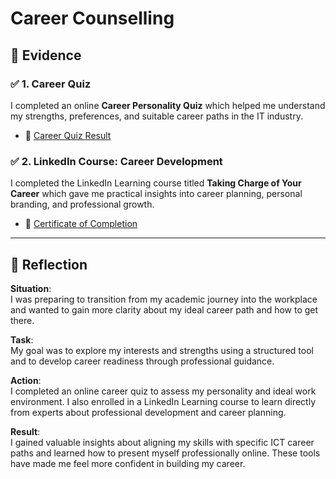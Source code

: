 # Career Counselling

## 📄 Evidence

### ✅ 1. Career Quiz

I completed an online **Career Personality Quiz** which helped me understand my strengths, preferences, and suitable career paths in the IT industry.

- 📄 [Career Quiz Result](assets/Career%20Quiz.png)  

### ✅ 2. LinkedIn Course: Career Development

I completed the LinkedIn Learning course titled **Taking Charge of Your Career** which gave me practical insights into career planning, personal branding, and professional growth.

- 📄 [Certificate of Completion](assets/CertificateOfCompletion_Taking%20Charge%20of%20Your%20Career.pdf)

---

## 💬 Reflection

**Situation**:  
I was preparing to transition from my academic journey into the workplace and wanted to gain more clarity about my ideal career path and how to get there.

**Task**:  
My goal was to explore my interests and strengths using a structured tool and to develop career readiness through professional guidance.

**Action**:  
I completed an online career quiz to assess my personality and ideal work environment. I also enrolled in a LinkedIn Learning course to learn directly from experts about professional development and career planning.

**Result**:  
I gained valuable insights about aligning my skills with specific ICT career paths and learned how to present myself professionally online. These tools have made me feel more confident in building my career.
